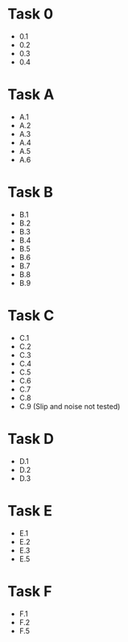 # Task 0
* 0.1
* 0.2
* 0.3
* 0.4

# Task A
* A.1
* A.2
* A.3
* A.4
* A.5
* A.6

# Task B
* B.1
* B.2
* B.3
* B.4
* B.5
* B.6
* B.7
* B.8
* B.9

# Task C
* C.1
* C.2
* C.3
* C.4
* C.5
* C.6
* C.7
* C.8
* C.9 (Slip and noise not tested)

# Task D
* D.1
* D.2
* D.3

# Task E
* E.1
* E.2
* E.3
* E.5

# Task F
* F.1
* F.2
* F.5